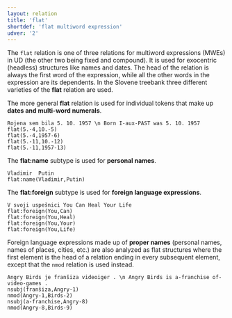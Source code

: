 ```yaml
---
layout: relation
title: 'flat'
shortdef: 'flat multiword expression'
udver: '2'
---
```


The `flat` relation is one of three relations for multiword expressions (MWEs) in UD (the other two being fixed and compound). It is used for exocentric (headless) structures like names and dates. The head of the relation is always the first word of the expression, while all the other words in the expression are its dependents. In the Slovene treebank three different varieties of the **flat** relation are used.

The more general **flat** relation is used for individual tokens that make up **dates and multi-word numerals**.
~~~ sdparse
Rojena sem bila 5. 10. 1957 \n Born I-aux-PAST was 5. 10. 1957
flat(5.-4,10.-5)
flat(5.-4,1957-6)
flat(5.-11,10.-12)
flat(5.-11,1957-13)
~~~

The **flat:name** subtype is used for **personal names**.
~~~ sdparse
Vladimir  Putin
flat:name(Vladimir,Putin)
~~~

The **flat:foreign** subtype is used for **foreign language expressions**. 
~~~ sdparse
V svoji uspešnici You Can Heal Your Life 
flat:foreign(You,Can)
flat:foreign(You,Heal)
flat:foreign(You,Your)
flat:foreign(You,Life)
~~~

Foreign language expressions made up of **proper names** (personal names, names of places, cities, etc.) are also analyzed as flat structures where the first element is the head of a relation ending in every subsequent element,  except that the `nmod` relation is used instead.
~~~ sdparse
Angry Birds je franšiza videoiger . \n Angry Birds is a-franchise of-video-games .
nsubj(franšiza,Angry-1)
nmod(Angry-1,Birds-2)
nsubj(a-franchise,Angry-8)
nmod(Angry-8,Birds-9)
~~~
